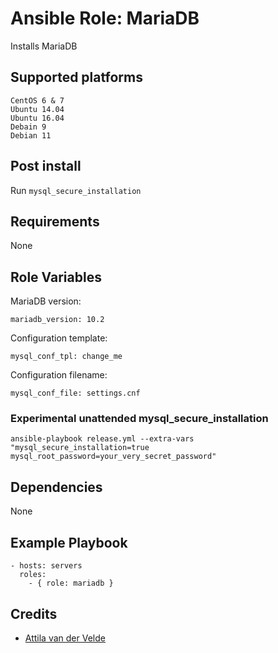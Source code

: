 # Ansible Role: MariaDB

Installs MariaDB

## Supported platforms

```
CentOS 6 & 7
Ubuntu 14.04
Ubuntu 16.04
Debain 9
Debian 11
```

## Post install

Run `mysql_secure_installation`

## Requirements

None

## Role Variables

MariaDB version:

```
mariadb_version: 10.2
```

Configuration template:

```
mysql_conf_tpl: change_me
```

Configuration filename:

```
mysql_conf_file: settings.cnf
```

### Experimental unattended mysql_secure_installation

```
ansible-playbook release.yml --extra-vars "mysql_secure_installation=true mysql_root_password=your_very_secret_password"
```

## Dependencies

None

## Example Playbook

```
- hosts: servers
  roles:
    - { role: mariadb }
```

## Credits

- [Attila van der Velde](https://github.com/vdvm)

